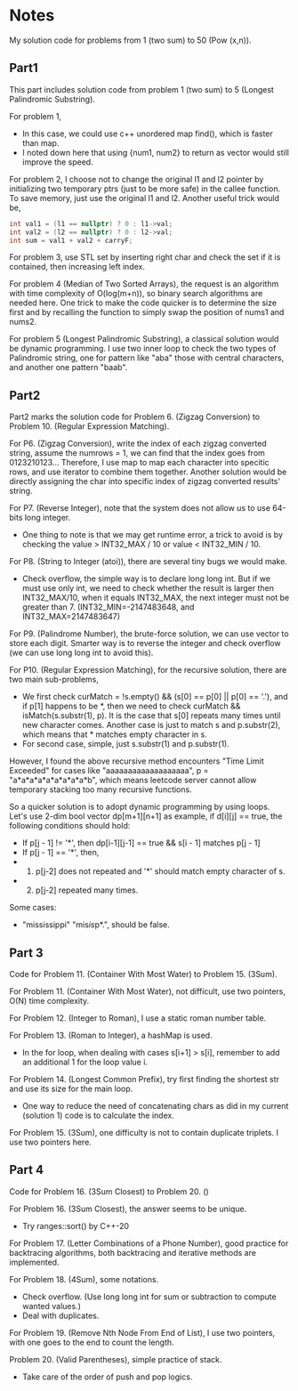 # Notes
My solution code for problems from 1 (two sum) to 50 (Pow (x,n)).

## Part1
This part includes solution code from problem 1 (two sum) to 5 (Longest Palindromic Substring).

For problem 1, 

- In this case, we could use c++ unordered map find(), which is faster than map.
- I noted down here that using {num1, num2} to return as vector would still improve the speed.

For problem 2, I choose not to change the original l1 and l2 pointer by initializing two temporary ptrs (just to be more safe) in the callee function. To save memory, just use the original l1 and l2. Another useful trick would be,

```c++
int val1 = (l1 == nullptr) ? 0 : l1->val;
int val2 = (l2 == nullptr) ? 0 : l2->val;
int sum = val1 + val2 + carryF;
```

For problem 3, use STL set by inserting right char and check the set if it is contained, then increasing left index.

For problem 4 (Median of Two Sorted Arrays), the request is an algorithm with time complexity of O(log(m+n)), so binary search algorithms are needed here. One trick to make the code quicker is to determine the size first and by recalling the function to simply swap the position of nums1 and nums2.

For problem 5 (Longest Palindromic Substring), a classical solution would be dynamic programming. I use two inner loop to check the two types of Palindromic string, one for pattern like \"aba\" those with central characters, and another one pattern "baab".


## Part2
Part2 marks the solution code for Problem 6. (Zigzag Conversion) to Problem 10. (Regular Expression Matching).

For P6. (Zigzag Conversion), write the index of each zigzag converted string, assume the numrows = 1, we can find that the index goes from 0123210123... Therefore, I use map to map each character into specitic rows, and use iterator to combine them together. Another solution would be directly assigning the char into specific index of zigzag converted results' string.

For P7. (Reverse Integer), note that the system does not allow us to use 64-bits long integer.
- One thing to note is that we may get runtime error, a trick to avoid is by checking the value > INT32_MAX / 10 or value < INT32_MIN / 10.

For P8. (String to Integer (atoi)), there are several tiny bugs we would make.
- Check overflow, the simple way is to declare long long int. But if we must use only int, we need to check whether the result is larger then INT32_MAX/10, when it equals INT32_MAX, the next integer must not be greater than 7. (INT32_MIN=-2147483648, and INT32_MAX=2147483647)

For P9. (Palindrome Number), the brute-force solution, we can use vector to store each digit. Smarter way is to reverse the integer and check overflow (we can use long long int to avoid this).

For P10. (Regular Expression Matching), for the recursive solution, there are two main sub-problems,
- We first check curMatch = !s.empty() && (s[0] == p[0] || p[0] == '.'), and if p[1] happens to be \*, then we need to check curMatch && isMatch(s.substr(1), p). It is the case that s[0] repeats many times until new character comes. Another case is just to match s and p.substr(2), which means that \* matches empty character in s.
- For second case, simple, just s.substr(1) and p.substr(1).

However, I found the above recursive method encounters "Time Limit Exceeded" for cases like "aaaaaaaaaaaaaaaaaaa", p = "a\*a\*a\*a\*a\*a\*a\*a\*a\*b", which means leetcode server cannot allow temporary stacking too many recursive functions. 

So a quicker solution is to adopt dynamic programming by using loops. Let's use 2-dim bool vector dp[m+1][n+1] as example, if d[i][j] == true, the following conditions should hold:
- If p[j - 1] != '*', then dp[i-1][j-1] == true && s[i - 1] matches p[j - 1]
- If p[j - 1] == '*', then,
- 1. p[j-2] does not repeated and '*' should match empty character of s.
- 2. p[j-2] repeated many times.

Some cases:
- "mississippi" "mis*is*p*.", should be false.

## Part 3

Code for Problem 11. (Container With Most Water) to Problem 15. (3Sum).

For Problem 11. (Container With Most Water), not difficult, use two pointers, O(N) time complexity. 

For Problem 12. (Integer to Roman), I use a static roman number table.

For Problem 13. (Roman to Integer), a hashMap is used. 
- In the for loop, when dealing with cases s[i+1] > s[i], remember to add an additional 1 for the loop value i.

For Problem 14. (Longest Common Prefix), try first finding the shortest str and use its size for the main loop.
- One way to reduce the need of concatenating chars as did in my current (solution 1) code is to calculate the index.

For Problem 15. (3Sum), one difficulty is not to contain duplicate triplets. I use two pointers here.


## Part 4
Code for Problem 16. (3Sum Closest) to Problem 20. ()

For Problem 16. (3Sum Closest), the answer seems to be unique. 
- Try ranges::sort() by C++-20

For Problem 17. (Letter Combinations of a Phone Number), good practice for backtracing algorithms, both backtracing and iterative methods are implemented.

For Problem 18. (4Sum), some notations.
- Check overflow. (Use long long int for sum or subtraction to compute wanted values.)
- Deal with duplicates. 

For Problem 19. (Remove Nth Node From End of List), I use two pointers, with one goes to the end to count the length.

Problem 20. (Valid Parentheses), simple practice of stack.
- Take care of the order of push and pop logics.